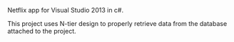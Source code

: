 Netflix app for Visual Studio 2013 in c#.

This project uses N-tier design to properly retrieve data from
the database attached to the project.